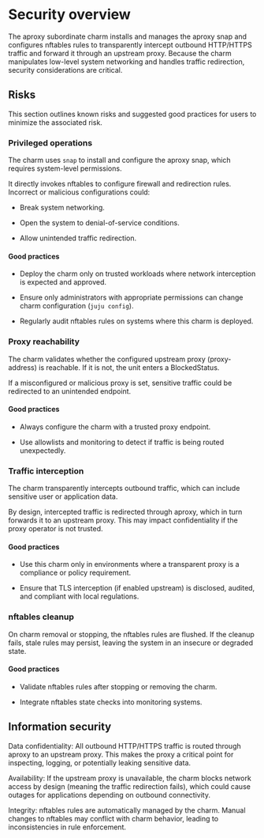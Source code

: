 # Security overview

The aproxy subordinate charm installs and manages the aproxy snap and configures nftables rules to transparently intercept outbound HTTP/HTTPS traffic and forward it through an upstream proxy. Because the charm manipulates low-level system networking and handles traffic redirection, security considerations are critical.

## Risks

This section outlines known risks and suggested good practices for users to minimize the associated risk.

### Privileged operations

The charm uses `snap` to install and configure the aproxy snap, which requires system-level permissions.

It directly invokes nftables to configure firewall and redirection rules. Incorrect or malicious configurations could:

- Break system networking.

- Open the system to denial-of-service conditions.

- Allow unintended traffic redirection.

#### Good practices

- Deploy the charm only on trusted workloads where network interception is expected and approved.

- Ensure only administrators with appropriate permissions can change charm configuration (`juju config`).

- Regularly audit nftables rules on systems where this charm is deployed.

### Proxy reachability

The charm validates whether the configured upstream proxy (proxy-address) is reachable. If it is not, the unit enters a BlockedStatus.

If a misconfigured or malicious proxy is set, sensitive traffic could be redirected to an unintended endpoint.

#### Good practices

- Always configure the charm with a trusted proxy endpoint.

- Use allowlists and monitoring to detect if traffic is being routed unexpectedly.

### Traffic interception

The charm transparently intercepts outbound traffic, which can include sensitive user or application data.

By design, intercepted traffic is redirected through aproxy, which in turn forwards it to an upstream proxy. This may impact confidentiality if the proxy operator is not trusted.

#### Good practices

- Use this charm only in environments where a transparent proxy is a compliance or policy requirement.

- Ensure that TLS interception (if enabled upstream) is disclosed, audited, and compliant with local regulations.

### nftables cleanup

On charm removal or stopping, the nftables rules are flushed. If the cleanup fails, stale rules may persist, leaving the system in an insecure or degraded state.

#### Good practices

- Validate nftables rules after stopping or removing the charm.

- Integrate nftables state checks into monitoring systems.

## Information security
Data confidentiality: All outbound HTTP/HTTPS traffic is routed through aproxy to an upstream proxy. This makes the proxy a critical point for inspecting, logging, or potentially leaking sensitive data.

Availability: If the upstream proxy is unavailable, the charm blocks network access by design (meaning the traffic redirection fails), which could cause outages for applications depending on outbound connectivity.

Integrity: nftables rules are automatically managed by the charm. Manual changes to nftables may conflict with charm behavior, leading to inconsistencies in rule enforcement.
